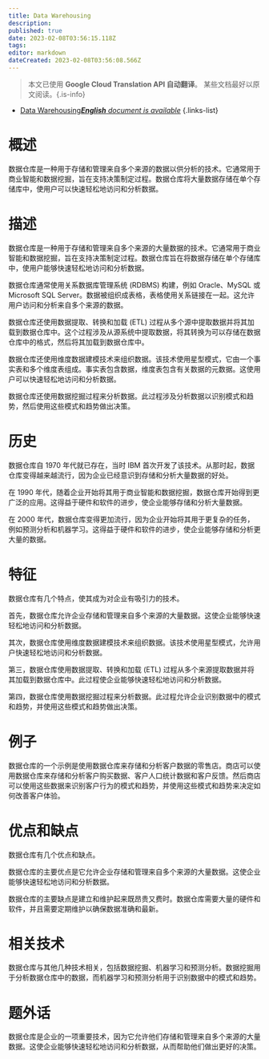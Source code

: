 ```yaml
---
title: Data Warehousing
description: 
published: true
date: 2023-02-08T03:56:15.118Z
tags: 
editor: markdown
dateCreated: 2023-02-08T03:56:08.566Z
---
```


> 本文已使用 **Google Cloud Translation API 自动翻译**。
某些文档最好以原文阅读。{.is-info}



- [Data Warehousing***English** document is available*](/en/Knowledge-base/Dictionary/data-warehousing)
{.links-list}


# 概述
数据仓库是一种用于存储和管理来自多个来源的数据以供分析的技术。它通常用于商业智能和数据挖掘，旨在支持决策制定过程。数据仓库将大量数据存储在单个存储库中，使用户可以快速轻松地访问和分析数据。

# 描述
数据仓库是一种用于存储和管理来自多个来源的大量数据的技术。它通常用于商业智能和数据挖掘，旨在支持决策制定过程。数据仓库旨在将数据存储在单个存储库中，使用户能够快速轻松地访问和分析数据。

数据仓库通常使用关系数据库管理系统 (RDBMS) 构建，例如 Oracle、MySQL 或 Microsoft SQL Server。数据被组织成表格，表格使用关系链接在一起。这允许用户访问和分析来自多个来源的数据。

数据仓库还使用数据提取、转换和加载 (ETL) 过程从多个源中提取数据并将其加载到数据仓库中。这个过程涉及从源系统中提取数据，将其转换为可以存储在数据仓库中的格式，然后将其加载到数据仓库中。

数据仓库还使用维度数据建模技术来组织数据。该技术使用星型模式，它由一个事实表和多个维度表组成。事实表包含数据，维度表包含有关数据的元数据。这使用户可以快速轻松地访问和分析数据。

数据仓库还使用数据挖掘过程来分析数据。此过程涉及分析数据以识别模式和趋势，然后使用这些模式和趋势做出决策。

# 历史
数据仓库自 1970 年代就已存在，当时 IBM 首次开发了该技术。从那时起，数据仓库变得越来越流行，因为企业已经意识到存储和分析大量数据的好处。

在 1990 年代，随着企业开始将其用于商业智能和数据挖掘，数据仓库开始得到更广泛的应用。这得益于硬件和软件的进步，使企业能够存储和分析大量数据。

在 2000 年代，数据仓库变得更加流行，因为企业开始将其用于更复杂的任务，例如预测分析和机器学习。这得益于硬件和软件的进步，使企业能够存储和分析更大量的数据。

# 特征
数据仓库有几个特点，使其成为对企业有吸引力的技术。

首先，数据仓库允许企业存储和管理来自多个来源的大量数据。这使企业能够快速轻松地访问和分析数据。

其次，数据仓库使用维度数据建模技术来组织数据。该技术使用星型模式，允许用户快速轻松地访问和分析数据。

第三，数据仓库使用数据提取、转换和加载 (ETL) 过程从多个来源提取数据并将其加载到数据仓库中。此过程使企业能够快速轻松地访问和分析数据。

第四，数据仓库使用数据挖掘过程来分析数据。此过程允许企业识别数据中的模式和趋势，并使用这些模式和趋势做出决策。

# 例子
数据仓库的一个示例是使用数据仓库来存储和分析客户数据的零售店。商店可以使用数据仓库来存储和分析客户购买数据、客户人口统计数据和客户反馈。然后商店可以使用这些数据来识别客户行为的模式和趋势，并使用这些模式和趋势来决定如何改善客户体验。

# 优点和缺点
数据仓库有几个优点和缺点。

数据仓库的主要优点是它允许企业存储和管理来自多个来源的大量数据。这使企业能够快速轻松地访问和分析数据。

数据仓库的主要缺点是建立和维护起来既昂贵又费时。数据仓库需要大量的硬件和软件，并且需要定期维护以确保数据准确和最新。

# 相关技术
数据仓库与其他几种技术相关，包括数据挖掘、机器学习和预测分析。数据挖掘用于分析数据仓库中的数据，而机器学习和预测分析用于识别数据中的模式和趋势。

# 题外话
数据仓库是企业的一项重要技术，因为它允许他们存储和管理来自多个来源的大量数据。这使企业能够快速轻松地访问和分析数据，从而帮助他们做出更好的决策。